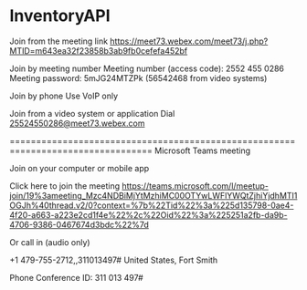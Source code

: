 # InventoryAPI


 
Join from the meeting link
https://meet73.webex.com/meet73/j.php?MTID=m643ea32f23858b3ab9fb0cefefa452bf
 
Join by meeting number
Meeting number (access code): 2552 455 0286
Meeting password: 5mJG24MTZPk (56542468 from video systems)
 
Join by phone
Use VoIP only
 
Join from a video system or application
Dial 25524550286@meet73.webex.com


=================================================================================
Microsoft Teams meeting

Join on your computer or mobile app

Click here to join the meeting
https://teams.microsoft.com/l/meetup-join/19%3ameeting_Mzc4NDBiMjYtMzhiMC00OTYwLWFlYWQtZjhiYjdhMTI1OGJh%40thread.v2/0?context=%7b%22Tid%22%3a%225d135798-0ae4-4f20-a663-a223e2cd1f4e%22%2c%22Oid%22%3a%225251a2fb-da9b-4706-9386-0467674d3bdc%22%7d

Or call in (audio only)

+1 479-755-2712,,311013497#   United States, Fort Smith

Phone Conference ID: 311 013 497#


 
